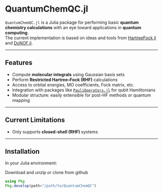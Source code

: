 # QuantumChemQC.jl

`QuantumChemQC.jl` is a Julia package for performing basic **quantum chemistry calculations** with an eye toward applications in **quantum computing**.  
The current implementation is based on ideas and tools from [HartreeFock.jl](https://github.com/felipenoris/HartreeFock.jl) and [DoNOF.jl](https://github.com/jmiguelem/DoNOF.jl).

---

## Features

- Compute **molecular integrals** using Gaussian basis sets
- Perform **Restricted Hartree–Fock (RHF)** calculations
- Access to orbital energies, MO coefficients, Fock matrix, etc.
- Integration with packages like [`PauliOperators.jl`](https://github.com/QuantumBFS/PauliOperators.jl) for qubit Hamiltonians
- Modular structure: easily extensible for post-HF methods or quantum mapping

---

## Current Limitations

- Only supports **closed-shell (RHF)** systems

---

## Installation

In your Julia environment:

Download and unzip or clone from github

```julia
using Pkg
Pkg.develop(path="/path/to/QuantumChemQC")